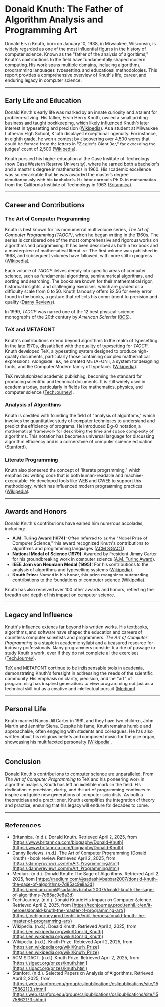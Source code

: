 # Donald Knuth: The Father of Algorithm Analysis and Programming Art

Donald Ervin Knuth, born on January 10, 1938, in Milwaukee, Wisconsin, is widely regarded as one of the most influential figures in the history of computer science. Known as the "father of the analysis of algorithms," Knuth's contributions to the field have fundamentally shaped modern computing. His work spans multiple domains, including algorithms, programming languages, typesetting, and educational methodologies. This report provides a comprehensive overview of Knuth's life, career, and enduring legacy in computer science.

---

## Early Life and Education

Donald Knuth's early life was marked by an innate curiosity and a talent for problem-solving. His father, Ervin Henry Knuth, owned a small printing business and taught bookkeeping, which likely influenced Knuth's later interest in typesetting and precision ([Wikipedia](https://en.wikipedia.org/wiki/Donald_Knuth)). As a student at Milwaukee Lutheran High School, Knuth displayed exceptional ingenuity. For instance, in eighth grade, he won a contest by discovering over 4,500 words that could be formed from the letters in "Ziegler's Giant Bar," far exceeding the judges' count of 2,500 ([Wikipedia](https://en.wikipedia.org/wiki/Donald_Knuth)).

Knuth pursued his higher education at the Case Institute of Technology (now Case Western Reserve University), where he earned both a bachelor's and a master's degree in mathematics in 1960. His academic excellence was so remarkable that he was awarded the master’s degree simultaneously with his bachelor’s. He later earned a Ph.D. in mathematics from the California Institute of Technology in 1963 ([Britannica](https://www.britannica.com/biography/Donald-Knuth)).

---

## Career and Contributions

### **The Art of Computer Programming**

Knuth is best known for his monumental multivolume series, *The Art of Computer Programming (TAOCP)*, which he began writing in the 1960s. The series is considered one of the most comprehensive and rigorous works on algorithms and programming. It has been described as both a textbook and a masterpiece of mathematical literature. The first volume was published in 1968, and subsequent volumes have followed, with more still in progress ([Wikipedia](https://en.wikipedia.org/wiki/Donald_Knuth)).

Each volume of *TAOCP* delves deeply into specific areas of computer science, such as fundamental algorithms, seminumerical algorithms, and sorting and searching. The books are known for their mathematical rigor, historical insights, and challenging exercises, which are graded on a difficulty scale from 0 to 50. Knuth famously offers $2.56 for every error found in the books, a gesture that reflects his commitment to precision and quality ([Danny Reviews](https://dannyreviews.com/h/Art_Programming.html)).

In 1999, *TAOCP* was named one of the 12 best physical-science monographs of the 20th century by *American Scientist* ([BCS](https://www.bcs.org/articles-opinion-and-research/the-art-of-computer-programming/)).

### **TeX and METAFONT**

Knuth's contributions extend beyond algorithms to the realm of typesetting. In the late 1970s, dissatisfied with the quality of typesetting for *TAOCP*, Knuth developed TeX, a typesetting system designed to produce high-quality documents, particularly those containing complex mathematical expressions. Alongside TeX, he created METAFONT, a system for designing fonts, and the Computer Modern family of typefaces ([Wikipedia](https://en.wikipedia.org/wiki/Donald_Knuth)).

TeX revolutionized academic publishing, becoming the standard for producing scientific and technical documents. It is still widely used in academia today, particularly in fields like mathematics, physics, and computer science ([TechJourney](https://techjourney.prod.tenhil.io/en/it-heroes/donald-knuth-the-master-of-programming-art/)).

### **Analysis of Algorithms**

Knuth is credited with founding the field of "analysis of algorithms," which involves the quantitative study of computer techniques to understand and predict the efficiency of programs. He introduced Big-O notation, a mathematical framework for describing the time and space complexity of algorithms. This notation has become a universal language for discussing algorithm efficiency and is a cornerstone of computer science education ([Stanford](https://web.stanford.edu/group/cslipublications/cslipublications/site/1575862123.shtml)).

### **Literate Programming**

Knuth also pioneered the concept of "literate programming," which emphasizes writing code that is both human-readable and machine-executable. He developed tools like WEB and CWEB to support this methodology, which has influenced modern programming practices ([Wikipedia](https://en.wikipedia.org/wiki/Donald_Knuth)).

---

## Awards and Honors

Donald Knuth's contributions have earned him numerous accolades, including:

- **A.M. Turing Award (1974):** Often referred to as the "Nobel Prize of Computer Science," this award recognized Knuth's contributions to algorithms and programming languages ([ACM SIGACT](https://sigact.org/prizes/knuth.html)).
- **National Medal of Science (1979):** Awarded by President Jimmy Carter for his groundbreaking work in computer science ([A.M. Turing Award](https://codes-isss.org/amturing_subdomain/award_winners/knuth_1013846/)).
- **IEEE John von Neumann Medal (1995):** For his contributions to the analysis of algorithms and typesetting systems ([Wikipedia](https://en.wikipedia.org/wiki/Donald_Knuth)).
- **Knuth Prize:** Named in his honor, this prize recognizes outstanding contributions to the foundations of computer science ([Wikipedia](https://en.wikipedia.org/wiki/Knuth_Prize)).

Knuth has also received over 100 other awards and honors, reflecting the breadth and depth of his impact on computer science.

---

## Legacy and Influence

Knuth's influence extends far beyond his written works. His textbooks, algorithms, and software have shaped the education and careers of countless computer scientists and programmers. *The Art of Computer Programming* is a staple in academic syllabi and a treasured resource for industry professionals. Many programmers consider it a rite of passage to study Knuth's work, even if they do not complete all the exercises ([TechJourney](https://techjourney.prod.tenhil.io/en/it-heroes/donald-knuth-the-master-of-programming-art/)).

TeX and METAFONT continue to be indispensable tools in academia, demonstrating Knuth's foresight in addressing the needs of the scientific community. His emphasis on clarity, precision, and the "art" of programming has inspired generations to view programming not just as a technical skill but as a creative and intellectual pursuit ([Medium](https://medium.com/@sadashivbabbar2007/donald-knuth-the-sage-of-algorithms-7d85ac9e8a3d)).

---

## Personal Life

Knuth married Nancy Jill Carter in 1961, and they have two children, John Martin and Jennifer Sierra. Despite his fame, Knuth remains humble and approachable, often engaging with students and colleagues. He has also written about his religious beliefs and composed music for the pipe organ, showcasing his multifaceted personality ([Wikipedia](https://en.wikipedia.org/wiki/Donald_Knuth)).

---

## Conclusion

Donald Knuth's contributions to computer science are unparalleled. From *The Art of Computer Programming* to TeX and his pioneering work in algorithm analysis, Knuth has left an indelible mark on the field. His dedication to precision, clarity, and the art of programming continues to inspire and guide new generations of computer scientists. As both a theoretician and a practitioner, Knuth exemplifies the integration of theory and practice, ensuring that his legacy will endure for decades to come.

---

## References

- Britannica. (n.d.). Donald Knuth. Retrieved April 2, 2025, from [https://www.britannica.com/biography/Donald-Knuth](https://www.britannica.com/biography/Donald-Knuth)
- Danny Reviews. (n.d.). The Art of Computer Programming (Donald Knuth) - book review. Retrieved April 2, 2025, from [https://dannyreviews.com/h/Art_Programming.html](https://dannyreviews.com/h/Art_Programming.html)
- Medium. (n.d.). Donald Knuth: The Sage of Algorithms. Retrieved April 2, 2025, from [https://medium.com/@sadashivbabbar2007/donald-knuth-the-sage-of-algorithms-7d85ac9e8a3d](https://medium.com/@sadashivbabbar2007/donald-knuth-the-sage-of-algorithms-7d85ac9e8a3d)
- TechJourney. (n.d.). Donald Knuth: His Impact on Computer Science. Retrieved April 2, 2025, from [https://techjourney.prod.tenhil.io/en/it-heroes/donald-knuth-the-master-of-programming-art/](https://techjourney.prod.tenhil.io/en/it-heroes/donald-knuth-the-master-of-programming-art/)
- Wikipedia. (n.d.). Donald Knuth. Retrieved April 2, 2025, from [https://en.wikipedia.org/wiki/Donald_Knuth](https://en.wikipedia.org/wiki/Donald_Knuth)
- Wikipedia. (n.d.). Knuth Prize. Retrieved April 2, 2025, from [https://en.wikipedia.org/wiki/Knuth_Prize](https://en.wikipedia.org/wiki/Knuth_Prize)
- ACM SIGACT. (n.d.). Knuth Prize. Retrieved April 2, 2025, from [https://sigact.org/prizes/knuth.html](https://sigact.org/prizes/knuth.html)
- Stanford. (n.d.). Selected Papers on Analysis of Algorithms. Retrieved April 2, 2025, from [https://web.stanford.edu/group/cslipublications/cslipublications/site/1575862123.shtml](https://web.stanford.edu/group/cslipublications/cslipublications/site/1575862123.shtml)